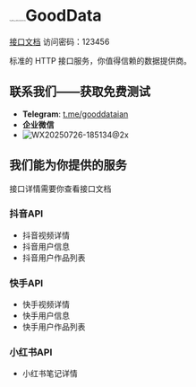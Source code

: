# <img src="/Users/ianzhi/Documents/code/goodData/ChatGPT Image 2025年7月26日 18_42_26-4414674.png" alt="ChatGPT Image 2025年7月26日 18_42_26" style="zoom:5%;" />GoodData
 [接口文档](kd6ixqu61g.apifox.cn)  访问密码：123456

标准的 HTTP 接口服务，你值得信赖的数据提供商。

## 联系我们——获取免费测试

- **Telegram**: [t.me/gooddataian](https://t.me/gooddataian)
- **企业微信**
- ![WX20250726-185134@2x](/Users/ianzhi/Documents/code/goodData/WX20250726-185134@2x.png)

## 我们能为你提供的服务

接口详情需要你查看接口文档

### 抖音API

- 抖音视频详情
- 抖音用户信息
- 抖音用户作品列表

### 快手API

- 快手视频详情
- 快手用户信息
- 快手用户作品列表

### 小红书API

- 小红书笔记详情